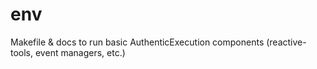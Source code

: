 # env
Makefile &amp; docs to run basic AuthenticExecution components (reactive-tools, event managers, etc.)
